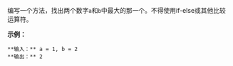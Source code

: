 编写一个方法，找出两个数字`a`和`b`中最大的那一个。不得使用if-else或其他比较运算符。

**示例：**

    
    
    **输入：** a = 1, b = 2
    **输出：** 2
    

